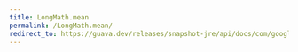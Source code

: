 ```yaml
---
title: LongMath.mean
permalink: /LongMath.mean/
redirect_to: https://guava.dev/releases/snapshot-jre/api/docs/com/google/common/math/LongMath.html#mean-long-long-
---
```

